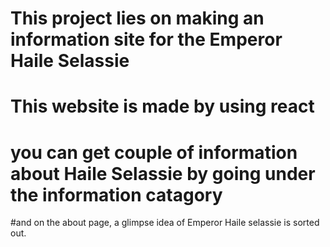 
# This project lies on making an information site for the Emperor Haile Selassie #
# This website is made by using react #
# you can get couple of information about Haile Selassie by going under the information catagory #
#and on the about page, a glimpse idea of Emperor Haile selassie is sorted out. 

